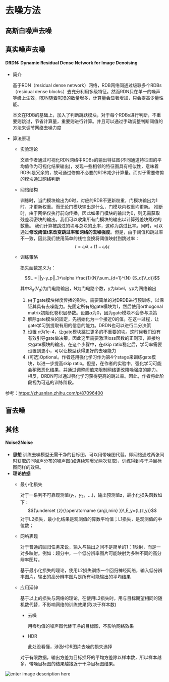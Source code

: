 # 去噪方法

## 高斯白噪声去噪

## 真实噪声去噪
#### DRDN: Dynamic Residual Dense Network for Image Denoising
- 简介

  基于RDN（residual dense network）网络，RDB网络同通过级联多个RDBs（residual dense blocks）去充分利用多级特征。然而RDN只在单一的噪声等级上生效，RDN随着RDB的数量增多，计算量会显著增加，只会提高少量性能。
  
  本文在RDB的基础上，加入了判断跳跃模块，对于每个RDBs进行判断，不重要则跳过，节省计算量，重要则进行计算。并且可以通过手动调整判断阈值的方法来调节网络去噪力度
  
- 算法原理
	- 实验理论
	
	  文章作者通过可视化RDN网络中RDBs的输出特征图(不同通道特征图的平均值作为可视化结果输出)，发现一些相邻的特征图具有相似性，意味着RDBs是冗余的，故可通过修剪不必要的RDB减少计算量。而对于需要修剪的模块通过网络判断
	  
	- 网络结构
		
		训练时，当门模块输出为0时，对应的RDB不更新权重，门模块输出为1时，才更新权重。而无论门模块输出是什么，门模块内权重均更新。
		推断时，由于网络仅执行前向传播，因此如果门模块的输出为0，则无需获取残差稠密块的输出。我们可以收集所有门模块的输出以计算残差块跳过的数量。 我们计算被跳过的块与总块的比率，这称为跳过比率。同时，可以通过**修改阈值t来改变跳过率和网络的去噪强度**。但是，由于阈值和跳过率不一致，因此我们使用简单的线性变换将阈值映射到跳过率：
		$$t = \omega \lambda+(1-\omega)\epsilon$$
		
	- 训练策略
	   
	   损失函数定义为：
	   
	   $$L = ||y-y_p||_1+\alpha \frac{1}{N}\sum_{d=1}^{N} {S_d(V_d)}$$
	   
	   其中$S_d(V_d)$为门电路输出，N为门电路个数，y为label，yp为网络输出
	   
	  1. 由于gate模块梯度传播的影响，需要简单的对DRDB进行预训练，以保证其具有去噪能力。先固定所有的gate模块为1，然后使用orthogonal matrix初始化卷积层参数。设置$\alpha$为0，因为gate模块不会参与决策
	  2. 解除gate模块的固定，先初始化为一个接近0的值。在这一过程，让gate学习到提取有用的信息的能力。DRDN也可以进行二分决策
	  3. 设置 $\alpha$为1e-4，让gate模块跳过更多的不重要的块。这时候我们没有有效引导gate做决策，因此这里需要激活loss函数的正则项，直接约束gate模块的输出。在这个步骤中，在skip ratio稳定后，学习率需要设置到更小，可以让模型获得更好的去噪能力
	  4. (可选)Optional。作者还用强化学习作为第4个stage来训练gate模块，以进一步提高skip ratio。但是，在作者的实验中，强化学习可能会稍微恶化结果，并通过调整阈值来限制网络更改降噪强度的能力。相反，DRDN可以通过强化学习获得更高的跳过率。因此，作者将此阶段视为可选的训练阶段。
	  
参考：https://zhuanlan.zhihu.com/p/87096400
## 盲去噪


## 其他
#### Noise2Noise
- **思想**
  训练去噪模型无需干净的目标图，可以用带噪图代替。即网络通过两张同时获取的同噪声分布的噪声图(如连续短曝光两次获取)，训练得到与干净目标图同样的效果。
- **理论依据**
	- 最小化损失
	  
	  对于一系列不可靠观测值($y_1$，$y_2$，...)，输出预测值z，最小化损失函数如下：
	  $${\underset {z}{\operatorname {arg\,min} }}\,E_y={L(z,y)}$$
	  对于L2损失，最小化结果是观测值的算数平均值；L1损失，是观测值的中位数；
	  
	- 网络表现
	  
	  对于普通的回归任务来说，输入与输出之间不是简单的1：1映射，而是一对多映射。例如：超分中，一个低分辨率图片可能映射为多种不同的高分辨率图片。

	  基于最小化损失的理论，使用L2损失训练一个回归神经网络，输入低分辨率图片，输出的高分辨率图片是所有可能输出的平均结果
	
	- 应用延伸
	
		基于以上的损失与网络的理论，在使用L2损失时，用与目标期望相同的随机数代替，不影响网络的训练效果(取决于样本数)
		
		- 去噪	
		
			用零均值的噪声图代替干净的目标图，不影响网络效果

		- HDR
		
			此处没看懂，涉及HDR图片去噪的损失选择

		对于有限数据，输出方差为目标损坏的平均方差除以样本数，所以样本越多，带噪目标图的结果越接近于干净目标图结果。

![enter image description here](https://lh3.googleusercontent.com/oNOdsKHcRr2NJDVIUFLBoCvcii-oWb6Ku5LDYl6ci-fUtVA0tmdYWNckjiYLyEcQRr9Ca2WR6CaRbcR7ufcE0u0tR_M5SS4_LTuY_6I9FNa7CSVHa6JnhWNiEq7D5LWbyzcC92IPd99gKeoCWaub80Ua5ZOL0brnFYGvaeU3GD--n_ISsoJNv4jqX2RS9p977xUdQ_vnnR9AkgB0vfmyhfYqm1ln1WPKNzYrFMpw4D_V0frCLtEqT4fdx66hHPLav1vNRTnria2MW15wop-y75XAL8ZmJf9SxWAM0LOpOmS12ByH6pJVI6xGErgLoTaxkhb8MLvbXhaxB_agNqxhvpdHqYo0GMOQGFR8wXdKd-hddeoNU5m3hJ9CtfHuJXwSQd8eqJqXC_R0bUdew7hJUOahMGbIGXMoqMd-ah4Ev36Ryr7it2HUVJeGM3Po3sW7-ouFbpSN_RSUqN2eTUETX1rarsqy-f4R6sx7pTk0ckRWi67kY_nAkLfK3EbL0aK_JpfQObwn2eEvS6Wf7yqjejnYmZJEFleHAhCilHb9JZY-k05VtblsB_FM6l_2KZgj6zYTHDF7XTdBI25Y8P9C1SjDcJoS9ctQKwuBYVbwAxTKklMeChbMf-JcHSBy-eQSGkJ6FycQqqf-d2BV--dPPJmOf6Mj4hRPNDJJlFu7xVhMcwZyKU2AkdlGJGL7e5hA92LlxGlPZ8AKYpRKXEHXAfc=w1262-h179-no?authuser=0)


<!--stackedit_data:
eyJoaXN0b3J5IjpbMTAyMTIyMTI0LC0xOTAzMjcyMjU1LDQ1MD
k5MDQ4OCw0NTA5OTA0ODgsMTg4MzMyNDcyOCw5OTgwMjE0ODYs
MTY0Mzc0Nzc4MiwtMTE0MzMzOTMzMiwxNzUxMTEwMjIzLC0yMT
E2MjA3MTg5LC0yNjY2MTIyODYsMzkzNzcwOTc0LC0xMDM1NTcz
MzQzLDY4NTQzMjI1MCwyMTE3MTEyODczLC0xOTUxODE3NDM2LC
0xNDE2MzQyMzc1LC0xMDIxNzk0OTIxLC0xMzIwNzg4NDUwLDcz
MDk5ODExNl19
-->